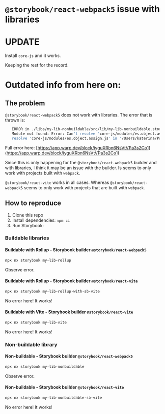 # `@storybook/react-webpack5` issue with libraries

# UPDATE

Install `core-js` and it works.

Keeping the rest for the record.

# Outdated info from here on:

## The problem

`@storybook/react-webpack5` does not work with libraries. The error that is thrown is:

```bash
   ERROR in ./libs/my-lib-nonbuildable/src/lib/my-lib-nonbuildable.stories.tsx 2:0-45
   Module not found: Error: Can't resolve 'core-js/modules/es.object.assign.js' in '/Users/katerina/Projects/nrwl/test_nx_workspaces/sbwebpack/libs/my-lib-nonbuildable/src/lib'
   resolve 'core-js/modules/es.object.assign.js' in '/Users/katerina/Projects/nrwl/test_nx_workspaces/sbwebpack/libs/my-lib-nonbuildable/src/lib'
```

Full error here: [https://app.warp.dev/block/iyguXRbn6NsVtVPa3s2Co1](https://app.warp.dev/block/iyguXRbn6NsVtVPa3s2Co1)

Since this is only happening for the `@storybook/react-webpack5` builder and with libraries, I think it may be an issue with the builder. Is seems to only work with projects built with `webpack`.

`@storybook/react-vite` works in all cases. Whereas `@storybook/react-webpack5` seems to only work with projects that are built with `webpack`.

## How to reproduce

1. Clone this repo
2. Install dependencies: `npm ci`
3. Run Storybook:

### Buildable libraries

#### Buildable with Rollup - Storybook builder `@storybook/react-webpack5`

```bash
npx nx storybook my-lib-rollup
```

Observe error.

#### Buildable with Rollup - Storybook builder `@storybook/react-vite`

```bash
npx nx storybook my-lib-rollup-with-sb-vite
```

No error here! It works!

#### Buildable with Vite - Storybook builder `@storybook/react-vite`

```bash
npx nx storybook my-lib-vite
```

No error here! It works!

### Non-buildable library

#### Non-buildable - Storybook builder `@storybook/react-webpack5`

```bash
npx nx storybook my-lib-nonbuildable
```

Observe error.

#### Non-buildable - Storybook builder `@storybook/react-vite`

```bash
npx nx storybook my-lib-nonbuildable-sb-vite
```

No error here! It works!
